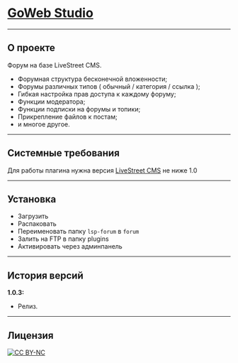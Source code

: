 # [GoWeb Studio](//goweb.pro/ "goweb.pro")

***

## О проекте
Форум на базе LiveStreet CMS.
- Форумная структура бесконечной вложенности;
- Форумы различных типов ( обычный / категория / ссылка );
- Гибкая настройка прав доступа к каждому форуму;
- Функции модератора;
- Функции подписки на форумы и топики;
- Прикрепление файлов к постам;
- и многое другое.

***

## Системные требования
Для работы плагина нужна версия [LiveStreet CMS](//livestreetcms.com/ "LiveStreet CMS") не ниже 1.0

***

## Установка
* Загрузить
* Распаковать
* Переименовать папку `lsp-forum` в `forum`
* Залить на FTP в папку plugins
* Активировать через админпанель

***

## История версий
**1.0.3:**
- Релиз.

***

## Лицензия
[ ![CC BY-NC](//i.creativecommons.org/l/by-nc/4.0/88x31.png "CC BY-NC") ](//creativecommons.org/licenses/by-nc/4.0/ "CC BY-NC")